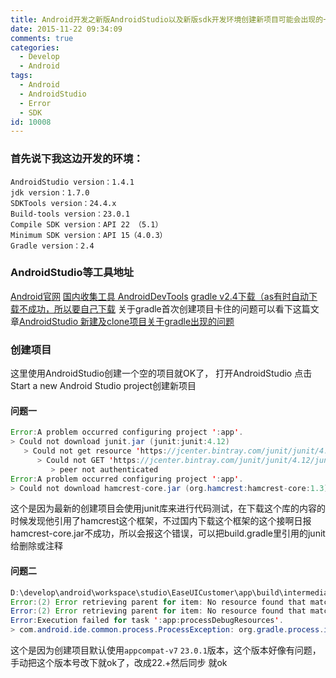 ```yaml
---
title: Android开发之新版AndroidStudio以及新版sdk开发环境创建新项目可能会出现的一些错误问题
date: 2015-11-22 09:34:09
comments: true
categories:
  - Develop
  - Android
tags:
  - Android
  - AndroidStudio
  - Error
  - SDK
id: 10008
---
```


### 首先说下我这边开发的环境：
    AndroidStudio version：1.4.1
    jdk version：1.7.0
    SDKTools version：24.4.x
    Build-tools version：23.0.1
    Compile SDK version：API 22 （5.1）
    Minimum SDK version：API 15（4.0.3）
    Gradle version：2.4
### AndroidStudio等工具地址
[Android官网](http://developer.android.com)
[国内收集工具 AndroidDevTools](http://www.androiddevtools.cn)
[gradle v2.4下载（as有时自动下载不成功，所以要自己下载](https://downloads.gradle.org/distributions/gradle-2.4-all.zip)
关于gradle首次创建项目卡住的问题可以看下这篇文章[AndroidStudio 新建及clone项目关于gradle出现的问题](http://melove.net/lzan13/develops/android-develop/androidstudio-gradle-down-error-915.html)

### 创建项目
这里使用AndroidStudio创建一个空的项目就OK了，
打开AndroidStudio 点击Start a new Android Studio project创建新项目

#### 问题一
```java
Error:A problem occurred configuring project ':app'.
> Could not download junit.jar (junit:junit:4.12)
   > Could not get resource 'https://jcenter.bintray.com/junit/junit/4.12/junit-4.12.jar'.
      > Could not GET 'https://jcenter.bintray.com/junit/junit/4.12/junit-4.12.jar'.
         > peer not authenticated 
Error:A problem occurred configuring project ':app'.
> Could not download hamcrest-core.jar (org.hamcrest:hamcrest-core:1.3): No cached version available for offline mode
```
这个是因为最新的创建项目会使用junit库来进行代码测试，在下载这个库的内容的时候发现他引用了hamcrest这个框架，不过国内下载这个框架的这个接啊日报hamcrest-core.jar不成功，所以会报这个错误，可以把build.gradle里引用的junit给删除或注释

#### 问题二
```java
D:\develop\android\workspace\studio\EaseUICustomer\app\build\intermediates\exploded-aar\com.android.support\appcompat-v7\23.1.0\res\values-v23\values-v23.xml
Error:(2) Error retrieving parent for item: No resource found that matches the given name 'android:TextAppearance.Material.Widget.Button.Inverse'.
Error:(2) Error retrieving parent for item: No resource found that matches the given name 'android:Widget.Material.Button.Colored'.
Error:Execution failed for task ':app:processDebugResources'.
> com.android.ide.common.process.ProcessException: org.gradle.process.internal.ExecException: Process 'command 'D:\develop\android\android_sdk\build-tools\build-tools-23.0.1\aapt.exe'' finished with non-zero exit value 1
```
这个是因为创建项目默认使用`appcompat-v7` `23.0.1`版本，这个版本好像有问题，手动把这个版本号改下就ok了，改成22.+然后同步 就ok